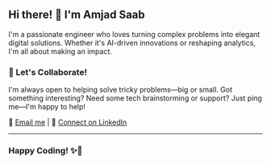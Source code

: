 ## Hi there! 👋 I'm **Amjad Saab**  

I'm a passionate engineer who loves turning complex problems into elegant digital solutions. Whether it's AI-driven innovations or reshaping analytics, I'm all about making an impact.

### 🤝 Let's Collaborate!
I'm always open to helping solve tricky problems—big or small. Got something interesting? Need some tech brainstorming or support? Just ping me—I'm happy to help!

📩 [Email me](mailto:amjadsaab.as.as@gmail.com) | 💼 [Connect on LinkedIn](https://linkedin.com/in/amjad-saab-119220181)

---

### Happy Coding! ✨🚀
